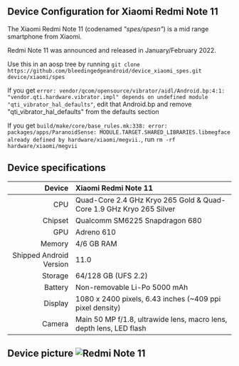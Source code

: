 ## Device Configuration for Xiaomi Redmi Note 11

The Xiaomi Redmi Note 11 (codenamed _"spes/spesn"_) is a mid range smartphone from Xiaomi.

Redmi Note 11 was announced and released in January/February 2022.

Use this in an aosp tree by running `git clone https://github.com/bleedingedgeandroid/device_xiaomi_spes.git device/xiaomi/spes`

If you get `error: vendor/qcom/opensource/vibrator/aidl/Android.bp:4:1: "vendor.qti.hardware.vibrator.impl" depends on undefined module "qti_vibrator_hal_defaults"`, edit that Android.bp and remove "qti_vibrator_hal_defaults" from the defaults section

If you get `build/make/core/base_rules.mk:338: error: packages/apps/ParanoidSense: MODULE.TARGET.SHARED_LIBRARIES.libmegface already defined by hardware/xiaomi/megvii.`, run `rm -rf hardware/xiaomi/megvii`

## Device specifications

 Device       | Xiaomi Redmi Note 11
 -----------: | :-------------------------------------------------- 
 CPU | Quad-Core 2.4 GHz Kryo 265 Gold & Quad-Core 1.9 GHz Kryo 265 Silver
Chipset | Qualcomm SM6225 Snapdragon 680
GPU | Adreno 610
Memory | 4/6 GB RAM
Shipped Android Version | 11.0
Storage | 64/128 GB (UFS 2.2)
Battery | Non-removable Li-Po 5000 mAh
Display | 1080 x 2400 pixels, 6.43 inches (~409 ppi pixel density)
Camera | Main 50 MP f/1.8, ultrawide lens, macro lens, depth lens, LED flash

## Device picture ![Redmi Note 11](https://fdn2.gsmarena.com/vv/pics/xiaomi/xiaomi-redmi-note-11-global-1.jpg "Redmi Note 11")
